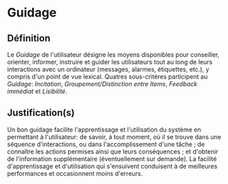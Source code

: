 # Guidage

## Définition

Le *Guidage* de l'utilisateur désigne les moyens disponibles pour conseiller, orienter, informer, instruire et guider les utilisateurs tout au long de leurs interactions avec un ordinateur (messages, alarmes, étiquettes, etc.), y compris d'un point de vue lexical.
Quatres sous-critères participent au *Guidage*: *Incitation*, *Groupement/Distinction entre Items*, *Feedback immédiat* et *Lisibilité*.

## Justification(s)

Un bon guidage facilite l'apprentissage et l'utilisation du système en permettant à l'utilisateur: de savoir, á tout moment, où il se trouve dans une séquence d'interactions, ou dans l'accomplissement d'une tâche ; de connaître les actions permises ainsi que leurs conséquences ; et d'obtenir de l'information supplémentaire (éventuellement sur demande). La facilité d'apprentissage et d'utilisation qui s'ensuivent conduisent à de meilleures performances et occasionnent moins d'erreurs.
